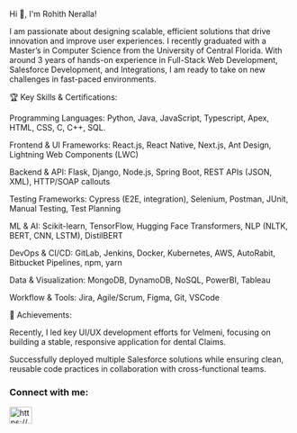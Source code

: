 <!--
**Rohith-14/Rohith-14** is a ✨ _special_ ✨ repository because its `README.md` (this file) appears on your GitHub profile.

Here are some ideas to get you started:

- 🔭 I’m currently working on ...
- 🌱 I’m currently learning ...
- 👯 I’m looking to collaborate on ...
- 🤔 I’m looking for help with ...
- 💬 Ask me about ...
- 📫 How to reach me: ...
- 😄 Pronouns: ...
- ⚡ Fun fact: ...
-->
<!--## Hi 👋, I'm Rohith Neralla!-->

Hi 👋, I'm Rohith Neralla!

I am passionate about designing scalable, efficient solutions that drive innovation and improve user experiences. I recently graduated with a Master’s in Computer Science from the University of Central Florida. With around 3 years of hands-on experience in Full-Stack Web Development, Salesforce Development, and Integrations, I am ready to take on new challenges in fast-paced environments.</p>

🏆 Key Skills & Certifications:

Programming Languages: Python, Java, JavaScript, Typescript, Apex, HTML, CSS, C, C++, SQL.

Frontend & UI Frameworks: React.js, React Native, Next.js, Ant Design, Lightning Web Components (LWC)

Backend & API: Flask, Django, Node.js, Spring Boot, REST APIs (JSON, XML), HTTP/SOAP callouts

Testing Frameworks: Cypress (E2E, integration), Selenium, Postman, JUnit, Manual Testing, Test Planning

ML & AI: Scikit-learn, TensorFlow, Hugging Face Transformers, NLP (NLTK, BERT, CNN, LSTM), DistilBERT

DevOps & CI/CD: GitLab, Jenkins, Docker, Kubernetes, AWS, AutoRabit, Bitbucket Pipelines, npm, yarn

Data & Visualization: MongoDB, DynamoDB, NoSQL, PowerBI, Tableau 

Workflow & Tools: Jira, Agile/Scrum, Figma, Git, VSCode

🚀 Achievements: 

Recently, I led key UI/UX development efforts for Velmeni, focusing on building a stable, responsive application for dental Claims.

Successfully deployed multiple Salesforce solutions while ensuring clean, reusable code practices in collaboration with cross-functional teams.


<h3 align="left">Connect with me:</h3>
<p align="left">
<a href="https://www.linkedin.com/in/rohith-neralla/" target="blank"><img align="center" src="https://raw.githubusercontent.com/rahuldkjain/github-profile-readme-generator/master/src/images/icons/Social/linked-in-alt.svg" alt="https://www.linkedin.com/in/rohith-neralla/" height="30" width="40" /></a>
</p></h3>
